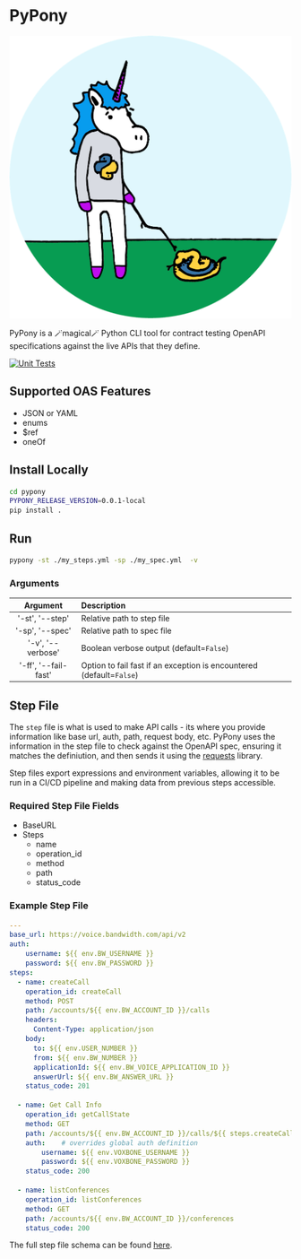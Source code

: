 # PyPony

![PyPony Logo](PyPony.png)

PyPony is a 🪄magical🪄 Python CLI tool for contract testing OpenAPI specifications against the live APIs that they define.

[![Unit Tests](https://github.com/Bandwidth/pypony/actions/workflows/ci.yml/badge.svg)](https://github.com/Bandwidth/pypony/actions/workflows/ci.yml)

## Supported OAS Features

* JSON or YAML
* enums
* $ref
* oneOf

## Install Locally

```sh
cd pypony
PYPONY_RELEASE_VERSION=0.0.1-local
pip install .
```

## Run

```sh
pypony -st ./my_steps.yml -sp ./my_spec.yml  -v
```

### Arguments

|       Argument       | Description                                                          |
|:--------------------:|:---------------------------------------------------------------------|
|   '-st', '--step'    | Relative path to step file                                           |
|   '-sp', '--spec'    | Relative path to spec file                                           |
|  '-v', '--verbose'   | Boolean verbose output (default=`False`)                             |
| '-ff', '--fail-fast' | Option to fail fast if an exception is encountered (default=`False`) | # Coming soon!

## Step File

The `step` file is what is used to make API calls - its where you provide information like base url, auth, path, request body, etc. PyPony uses the information in the step file to check against the OpenAPI spec, ensuring it matches the definiution, and then sends it using the [requests](https://pypi.org/project/requests/) library.

Step files export expressions and environment variables, allowing it to be run in a CI/CD pipeline and making data from previous steps accessible.

### Required Step File Fields

* BaseURL
* Steps
  * name
  * operation_id
  * method
  * path
  * status_code

### Example Step File

```yml
---
base_url: https://voice.bandwidth.com/api/v2
auth:
    username: ${{ env.BW_USERNAME }}
    password: ${{ env.BW_PASSWORD }}
steps:
  - name: createCall
    operation_id: createCall
    method: POST
    path: /accounts/${{ env.BW_ACCOUNT_ID }}/calls
    headers:
      Content-Type: application/json
    body:
      to: ${{ env.USER_NUMBER }}
      from: ${{ env.BW_NUMBER }}
      applicationId: ${{ env.BW_VOICE_APPLICATION_ID }}
      answerUrl: ${{ env.BW_ANSWER_URL }}
    status_code: 201

  - name: Get Call Info
    operation_id: getCallState
    method: GET
    path: /accounts/${{ env.BW_ACCOUNT_ID }}/calls/${{ steps.createCall.response.data.callId }}
    auth:    # overrides global auth definition
        username: ${{ env.VOXBONE_USERNAME }}
        password: ${{ env.VOXBONE_PASSWORD }}
    status_code: 200

  - name: listConferences
    operation_id: listConferences
    method: GET
    path: /accounts/${{ env.BW_ACCOUNT_ID }}/conferences
    status_code: 200
```

The full step file schema can be found [here](https://github.com/Bandwidth/pypony/blob/main/src/steps_schema.yml).
